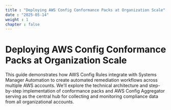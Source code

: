 ```yaml
---
title : "Deploying AWS Config Conformance Packs at Organization Scale"
date : "2025-05-14"
weight : 1 
chapter : false
---
```


# Deploying AWS Config Conformance Packs at Organization Scale

This guide demonstrates how AWS Config Rules integrate with Systems Manager Automation to create automated remediation workflows across multiple AWS accounts. We'll explore the technical architecture and step-by-step implementation of conformance packs and AWS Config Aggregator serving as the central hub for collecting and monitoring compliance data from all organizational accounts.